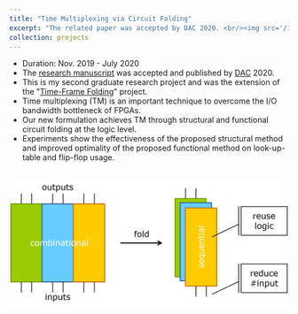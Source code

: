 ```yaml
---
title: "Time Multiplexing via Circuit Folding"
excerpt: "The related paper was accepted by DAC 2020. <br/><img src='/images/tm.png' width='500'>"
collection: projects
---
```


* Duration: Nov. 2019 - July 2020
* The [research manuscript](https://po-chun-chien.github.io/publication/2020-07-timeMux) was accepted and published by [DAC](https://www.dac.com/) 2020.
* This is my second graduate research project and was the extension of the "[Time-Frame Folding](https://po-chun-chien.github.io/projects/3.tff)" project.
* Time multiplexing (TM) is an important technique to overcome the I/O bandwidth bottleneck of FPGAs.
* Our new formulation achieves TM through structural and functional circuit folding at the logic level.
* Experiments show the effectiveness of the proposed structural method and improved optimality of the proposed functional method on look-up-table and flip-flop usage.
<br/>
<center><img src='/images/tm.png' width='500'></center>